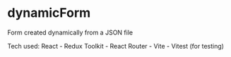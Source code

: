 # dynamicForm

Form created dynamically from a JSON file

Tech used: React - Redux Toolkit - React Router - Vite - Vitest (for testing)

